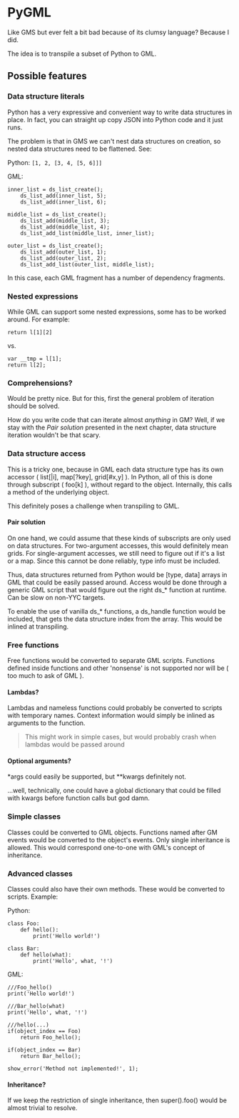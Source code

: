 # PyGML #

Like GMS but ever felt a bit bad because of its clumsy language? Because I did.

The idea is to transpile a subset of Python to GML.

## Possible features ##

### Data structure literals ###

Python has a very expressive and convenient way to write data structures in place. In fact,
you can straight up copy JSON into Python code and it just runs.

The problem is that in GMS we can't nest data structures on creation, so nested data structures
need to be flattened. See:

Python: ``[1, 2, [3, 4, [5, 6]]]``

GML:
```
inner_list = ds_list_create();
    ds_list_add(inner_list, 5);
    ds_list_add(inner_list, 6);

middle_list = ds_list_create();
    ds_list_add(middle_list, 3);
    ds_list_add(middle_list, 4);
    ds_list_add_list(middle_list, inner_list);

outer_list = ds_list_create();
    ds_list_add(outer_list, 1);
    ds_list_add(outer_list, 2);
    ds_list_add_list(outer_list, middle_list);
```

In this case, each GML fragment has a number of dependency fragments.

### Nested expressions ###

While GML can support some nested expressions, some has to be worked around. For example:

``return l[1][2]``

vs.

```
var __tmp = l[1];
return l[2];
```

### Comprehensions? ###

Would be pretty nice. But for this, first the general problem of iteration should be solved.

How do you write code that can iterate almost *anything* in GM? Well, if we stay with the
*Pair solution* presented in the next chapter, data structure iteration wouldn't be that scary.  

### Data structure access ###

This is a tricky one, because in GML each data structure type has its own accessor ( list[|i],
map[?key], grid[#x,y] ). In Python, all of this is done through subscript ( foo[k] ), without
regard to the object. Internally, this calls a method of the underlying object.

This definitely poses a challenge when transpiling to GML.

#### Pair solution ####

On one hand, we could assume that these kinds of subscripts are only used on data structures.
For two-argument accesses, this would definitely mean grids. For single-argument accesses, we
still need to figure out if it's a list or a map. Since this cannot be done reliably, type
info must be included.

Thus, data structures returned from Python would be [type, data] arrays in GML that could be
easily passed around. Access would be done through a generic GML script that would figure out
the right ds_* function at runtime. Can be slow on non-YYC targets.

To enable the use of vanilla ds_* functions, a ds_handle function would be included, that gets
the data structure index from the array. This would be inlined at transpiling.

### Free functions ###

Free functions would be converted to separate GML scripts. Functions defined inside functions
and other 'nonsense' is not supported nor will be ( too much to ask of GML ).

#### Lambdas? ####

Lambdas and nameless functions could probably be converted to scripts with temporary names.
Context information would simply be inlined as arguments to the function.

> This might work in simple cases, but would probably crash when lambdas would be passed around

#### Optional arguments? ####

\*args could easily be supported, but \*\*kwargs definitely not.

...well, technically, one could have a global dictionary that could be filled with kwargs before
function calls but god damn.

### Simple classes ###

Classes could be converted to GML objects. Functions named after GM events would be converted
to the object's events. Only single inheritance is allowed. This would correspond one-to-one
with GML's concept of inheritance.

### Advanced classes ###

Classes could also have their own methods. These would be converted to scripts. Example:

Python:
```
class Foo:
    def hello():
        print('Hello world!')

class Bar:
    def hello(what):
        print('Hello', what, '!')
```

GML:
```
///Foo_hello()
print('Hello world!')

///Bar_hello(what)
print('Hello', what, '!')

///hello(...)
if(object_index == Foo)
    return Foo_hello();

if(object_index == Bar)
    return Bar_hello();

show_error('Method not implemented!', 1);
```

#### Inheritance? ####

If we keep the restriction of single inheritance, then super().foo() would be almost trivial to
resolve.
